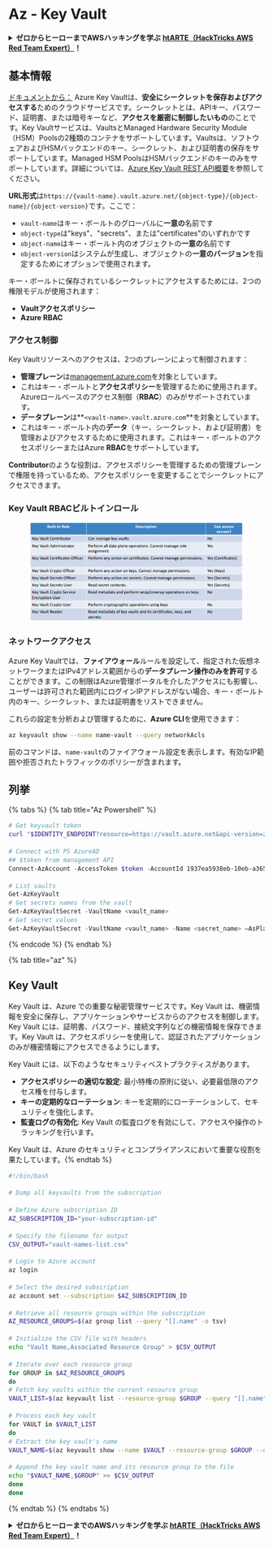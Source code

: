 # Az - Key Vault

<details>

<summary><strong>ゼロからヒーローまでAWSハッキングを学ぶ</strong> <a href="https://training.hacktricks.xyz/courses/arte"><strong>htARTE（HackTricks AWS Red Team Expert）</strong></a><strong>！</strong></summary>

HackTricksをサポートする他の方法：

- **HackTricksで企業を宣伝したい**または**HackTricksをPDFでダウンロードしたい**場合は、[**SUBSCRIPTION PLANS**](https://github.com/sponsors/carlospolop)をチェックしてください！
- [**公式PEASS＆HackTricksスワッグ**](https://peass.creator-spring.com)を入手する
- [**The PEASS Family**](https://opensea.io/collection/the-peass-family)を発見し、独占的な[**NFTs**](https://opensea.io/collection/the-peass-family)コレクションをご覧ください
- **💬 [Discordグループ](https://discord.gg/hRep4RUj7f)**に参加するか、[telegramグループ](https://t.me/peass)に参加するか、**Twitter** 🐦 [**@hacktricks_live**](https://twitter.com/hacktricks_live)をフォローする
- **HackTricks**および**HackTricks Cloud**のGitHubリポジトリにPRを提出して、あなたのハッキングテクニックを共有する

</details>

## 基本情報

[ドキュメントから：](https://learn.microsoft.com/en-us/azure/key-vault/general/basic-concepts) Azure Key Vaultは、**安全にシークレットを保存およびアクセスする**ためのクラウドサービスです。シークレットとは、APIキー、パスワード、証明書、または暗号キーなど、**アクセスを厳密に制御したいもの**のことです。Key Vaultサービスは、VaultsとManaged Hardware Security Module（HSM）Poolsの2種類のコンテナをサポートしています。Vaultsは、ソフトウェアおよびHSMバックエンドのキー、シークレット、および証明書の保存をサポートしています。Managed HSM PoolsはHSMバックエンドのキーのみをサポートしています。詳細については、[Azure Key Vault REST API概要](https://learn.microsoft.com/en-us/azure/key-vault/general/about-keys-secrets-certificates)を参照してください。

**URL形式**は`https://{vault-name}.vault.azure.net/{object-type}/{object-name}/{object-version}`です。ここで：

- `vault-name`はキー・ボールトのグローバルに**一意の**名前です
- `object-type`は"keys"、"secrets"、または"certificates"のいずれかです
- `object-name`はキー・ボールト内のオブジェクトの**一意の**名前です
- `object-version`はシステムが生成し、オブジェクトの**一意のバージョン**を指定するためにオプションで使用されます。

キー・ボールトに保存されているシークレットにアクセスするためには、2つの権限モデルが使用されます：

- **Vaultアクセスポリシー**
- **Azure RBAC**

### アクセス制御 <a href="#access-control" id="access-control"></a>

Key Vaultリソースへのアクセスは、2つのプレーンによって制御されます：

- **管理プレーン**は[management.azure.com](http://management.azure.com/)を対象としています。
- これはキー・ボールトと**アクセスポリシー**を管理するために使用されます。Azureロールベースのアクセス制御（**RBAC**）のみがサポートされています。
- **データプレーン**は**`<vault-name>.vault.azure.com`**を対象としています。
- これはキー・ボールト内の**データ**（キー、シークレット、および証明書）を管理およびアクセスするために使用されます。これはキー・ボールトのアクセスポリシーまたはAzure **RBAC**をサポートしています。

**Contributor**のような役割は、アクセスポリシーを管理するための管理プレーンで権限を持っているため、アクセスポリシーを変更することでシークレットにアクセスできます。

### Key Vault RBACビルトインロール <a href="#rbac-built-in-roles" id="rbac-built-in-roles"></a>

<figure><img src="../../.gitbook/assets/image (3) (1) (1) (1) (1).png" alt=""><figcaption></figcaption></figure>

### ネットワークアクセス

Azure Key Vaultでは、**ファイアウォール**ルールを設定して、指定された仮想ネットワークまたはIPv4アドレス範囲からの**データプレーン操作のみを許可**することができます。この制限はAzure管理ポータルを介したアクセスにも影響し、ユーザーは許可された範囲内にログインIPアドレスがない場合、キー・ボールト内のキー、シークレット、または証明書をリストできません。

これらの設定を分析および管理するために、**Azure CLI**を使用できます：
```bash
az keyvault show --name name-vault --query networkAcls
```
前のコマンドは、`name-vault`のファイアウォール設定を表示します。有効なIP範囲や拒否されたトラフィックのポリシーが含まれます。

## 列挙

{% tabs %}
{% tab title="Az Powershell" %}
```powershell
# Get keyvault token
curl "$IDENTITY_ENDPOINT?resource=https://vault.azure.net&api-version=2017-09-01" -H secret:$IDENTITY_HEADER

# Connect with PS AzureAD
## $token from management API
Connect-AzAccount -AccessToken $token -AccountId 1937ea5938eb-10eb-a365-10abede52387 -KeyVaultAccessToken $keyvaulttoken

# List vaults
Get-AzKeyVault
# Get secrets names from the vault
Get-AzKeyVaultSecret -VaultName <vault_name>
# Get secret values
Get-AzKeyVaultSecret -VaultName <vault_name> -Name <secret_name> –AsPlainText
```
{% endcode %}
{% endtab %}

{% tab title="az" %}

## Key Vault

Key Vault は、Azure での重要な秘密管理サービスです。Key Vault は、機密情報を安全に保存し、アプリケーションやサービスからのアクセスを制御します。Key Vault には、証明書、パスワード、接続文字列などの機密情報を保存できます。Key Vault は、アクセスポリシーを使用して、認証されたアプリケーションのみが機密情報にアクセスできるようにします。

Key Vault には、以下のようなセキュリティベストプラクティスがあります。

- **アクセスポリシーの適切な設定**: 最小特権の原則に従い、必要最低限のアクセス権を付与します。
- **キーの定期的なローテーション**: キーを定期的にローテーションして、セキュリティを強化します。
- **監査ログの有効化**: Key Vault の監査ログを有効にして、アクセスや操作のトラッキングを行います。

Key Vault は、Azure のセキュリティとコンプライアンスにおいて重要な役割を果たしています。{% endtab %}
```bash
#!/bin/bash

# Dump all keyvaults from the subscription

# Define Azure subscription ID
AZ_SUBSCRIPTION_ID="your-subscription-id"

# Specify the filename for output
CSV_OUTPUT="vault-names-list.csv"

# Login to Azure account
az login

# Select the desired subscription
az account set --subscription $AZ_SUBSCRIPTION_ID

# Retrieve all resource groups within the subscription
AZ_RESOURCE_GROUPS=$(az group list --query "[].name" -o tsv)

# Initialize the CSV file with headers
echo "Vault Name,Associated Resource Group" > $CSV_OUTPUT

# Iterate over each resource group
for GROUP in $AZ_RESOURCE_GROUPS
do
# Fetch key vaults within the current resource group
VAULT_LIST=$(az keyvault list --resource-group $GROUP --query "[].name" -o tsv)

# Process each key vault
for VAULT in $VAULT_LIST
do
# Extract the key vault's name
VAULT_NAME=$(az keyvault show --name $VAULT --resource-group $GROUP --query "name" -o tsv)

# Append the key vault name and its resource group to the file
echo "$VAULT_NAME,$GROUP" >> $CSV_OUTPUT
done
done
```
{% endtab %}
{% endtabs %}

<details>

<summary><strong>ゼロからヒーローまでのAWSハッキングを学ぶ</strong> <a href="https://training.hacktricks.xyz/courses/arte"><strong>htARTE（HackTricks AWS Red Team Expert）</strong></a><strong>！</strong></summary>

HackTricksをサポートする他の方法：

* **HackTricksで企業を宣伝したい**または**HackTricksをPDFでダウンロードしたい**場合は、[**SUBSCRIPTION PLANS**](https://github.com/sponsors/carlospolop)をチェックしてください！
* [**公式PEASS＆HackTricksのグッズ**](https://peass.creator-spring.com)を入手する
* [**The PEASS Family**](https://opensea.io/collection/the-peass-family)を発見し、独占的な[**NFTs**](https://opensea.io/collection/the-peass-family)のコレクションを見つける
* **💬 [**Discordグループ**](https://discord.gg/hRep4RUj7f)または[**telegramグループ**](https://t.me/peass)に参加するか、**Twitter** 🐦 [**@hacktricks_live**](https://twitter.com/hacktricks_live)**をフォローする。**
* **ハッキングトリックを共有するために、PRを** [**HackTricks**](https://github.com/carlospolop/hacktricks) **および** [**HackTricks Cloud**](https://github.com/carlospolop/hacktricks-cloud) **のGitHubリポジトリに提出してください。**

</details>
